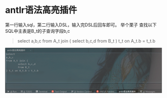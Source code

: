 # antlr语法高亮插件
第一行输入sql，第二行输入DSL，输入完DSL后回车即可。
举个栗子
查找以下SQL中主表是B_t的子查询字段b,c

> select  a,b,c from A_t join ( 	select b,c,d 	from B_t ) t_t on A_t.b = t_t.b  


![img](GIF.gif) 

